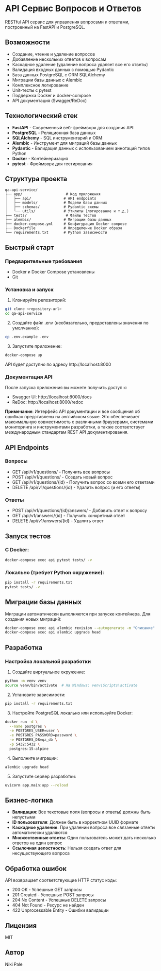 # API Сервис Вопросов и Ответов

RESTful API сервис для управления вопросами и ответами, построенный на FastAPI и PostgreSQL.

## Возможности

- Создание, чтение и удаление вопросов
- Добавление нескольких ответов к вопросам
- Каскадное удаление (удаление вопроса удаляет все его ответы)
- Валидация входных данных с помощью Pydantic
- База данных PostgreSQL с ORM SQLAlchemy
- Миграции базы данных с Alembic
- Комплексное логирование
- Unit-тесты с pytest
- Поддержка Docker и docker-compose
- API документация (Swagger/ReDoc)

## Технологический стек

- **FastAPI** - Современный веб-фреймворк для создания API
- **PostgreSQL** - Реляционная база данных
- **SQLAlchemy** - SQL инструментарий и ORM
- **Alembic** - Инструмент для миграций базы данных
- **Pydantic** - Валидация данных с использованием аннотаций типов Python
- **Docker** - Контейнеризация
- **pytest** - Фреймворк для тестирования

## Структура проекта

```
qa-api-service/
├── app/                    # Код приложения
│   ├── api/               # API endpoints
│   ├── models/            # Модели базы данных
│   ├── schemas/           # Pydantic схемы
│   └── utils/             # Утилиты (логирование и т.д.)
├── tests/                  # Файлы тестов
├── alembic/               # Миграции базы данных
├── docker-compose.yml     # Конфигурация Docker compose
├── Dockerfile             # Определение Docker образа
└── requirements.txt       # Python зависимости
```

## Быстрый старт

### Предварительные требования

- Docker и Docker Compose установлены
- Git

### Установка и запуск

1. Клонируйте репозиторий:
```bash
git clone <repository-url>
cd qa-api-service
```

2. Создайте файл .env (необязательно, предоставлены значения по умолчанию):
```bash
cp .env.example .env
```

3. Запустите приложение:
```bash
docker-compose up
```

API будет доступно по адресу http://localhost:8000

### Документация API

После запуска приложения вы можете получить доступ к:
- Swagger UI: http://localhost:8000/docs
- ReDoc: http://localhost:8000/redoc

**Примечание**: Интерфейс API документации и все сообщения об ошибках представлены на английском языке. Это обеспечивает максимальную совместимость с различными браузерами, системами мониторинга и инструментами разработки, а также соответствует международным стандартам REST API документирования.

## API Endpoints

### Вопросы

- GET /api/v1/questions/ - Получить все вопросы
- POST /api/v1/questions/ - Создать новый вопрос
- GET /api/v1/questions/{id} - Получить вопрос со всеми его ответами
- DELETE /api/v1/questions/{id} - Удалить вопрос (и его ответы)

### Ответы

- POST /api/v1/questions/{id}/answers/ - Добавить ответ к вопросу
- GET /api/v1/answers/{id} - Получить конкретный ответ
- DELETE /api/v1/answers/{id} - Удалить ответ

## Запуск тестов

### С Docker:
```bash
docker-compose exec api pytest tests/ -v
```

### Локально (требует Python окружение):
```bash
pip install -r requirements.txt
pytest tests/ -v
```

## Миграции базы данных

Миграции автоматически выполняются при запуске контейнера. Для создания новых миграций:

```bash
docker-compose exec api alembic revision --autogenerate -m "Описание"
docker-compose exec api alembic upgrade head
```

## Разработка

### Настройка локальной разработки

1. Создайте виртуальное окружение:
```bash
python -m venv venv
source venv/bin/activate  # На Windows: venv\Scripts\activate
```

2. Установите зависимости:
```bash
pip install -r requirements.txt
```

3. Настройте PostgreSQL локально или используйте Docker:
```bash
docker run -d \
  --name postgres \
  -e POSTGRES_USER=user \
  -e POSTGRES_PASSWORD=password \
  -e POSTGRES_DB=qa_db \
  -p 5432:5432 \
  postgres:15-alpine
```

4. Выполните миграции:
```bash
alembic upgrade head
```

5. Запустите сервер разработки:
```bash
uvicorn app.main:app --reload
```

## Бизнес-логика

- **Валидация**: Все текстовые поля (вопросы и ответы) должны быть непустыми
- **ID пользователя**: Должен быть в корректном UUID формате
- **Каскадное удаление**: При удалении вопроса все связанные ответы автоматически удаляются
- **Множественные ответы**: Один пользователь может дать несколько ответов на один вопрос
- **Ссылочная целостность**: Нельзя создать ответ для несуществующего вопроса

## Обработка ошибок

API возвращает соответствующие HTTP статус коды:
- 200 OK - Успешные GET запросы
- 201 Created - Успешные POST запросы
- 204 No Content - Успешные DELETE запросы
- 404 Not Found - Ресурс не найден
- 422 Unprocessable Entity - Ошибки валидации

## Лицензия

MIT

## Автор

Niki Pale
